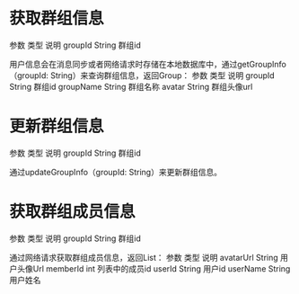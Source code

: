# 获取群组信息
参数	类型	说明
groupId	String	群组id

用户信息会在消息同步或者网络请求时存储在本地数据库中，通过getGroupInfo
（groupId: String）来查询群组信息，返回Group：
参数	类型	说明
groupId	String	群组id
groupName	String	群组名称
avatar	String	群组头像url
# 更新群组信息
参数	类型	说明
groupId	String	群组id

通过updateGroupInfo（groupId: String）来更新群组信息。
# 获取群组成员信息
参数	类型	说明
groupId	String	群组id

通过网络请求获取群组成员信息，返回List：
参数	类型	说明
avatarUrl	String	用户头像Url
memberId	int	列表中的成员id
userId	String	用户id
userName	String	用户姓名

